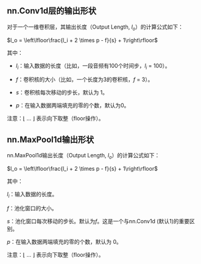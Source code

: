 ## nn.Conv1d层的输出形状

对于一个一维卷积层，其输出长度（Output Length, $l_o$）的计算公式如下：

$l_o = \left\lfloor\frac{l_i + 2 \times p - f}{s} + 1\right\rfloor$

其中：

* $l_i$：输入数据的长度（比如，一段音频有100个时间步，$l_i$ = 100）。

* $f$：卷积核的大小（比如，一个长度为3的卷积核，$f$ = 3）。

* $s$：卷积核每次移动的步长，默认为 1。

* $p$：在输入数据两端填充的零的个数，默认为0。

注意：⌊ ... ⌋ 表示向下取整（floor操作）。

## nn.MaxPool1d输出形状

nn.MaxPool1d输出长度（Output Length, $l_o$）的计算公式如下：

$l_o = \left\lfloor\frac{l_i + 2 \times p - f}{s} + 1\right\rfloor$

其中：

$l_i$：输入数据的长度。

$f$：池化窗口的大小。

$s$：池化窗口每次移动的步长。默认为$f$。这是一个与nn.Conv1d (默认1)的重要区别。

$p$：在输入数据两端填充的零的个数，默认为 0。


注意：⌊ ... ⌋ 表示向下取整（floor操作）。